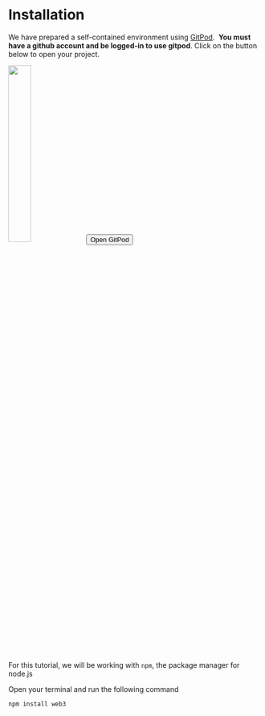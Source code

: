 # Installation

We have prepared a self-contained environment using [GitPod](https://www.gitpod.io/).&nbsp;
**You must have a github account and be logged-in to use gitpod**. Click on the button below to open your project.

<div>
<img src="https://www.gitpod.io/media-image.jpg" width="30%">
<button>Open GitPod</button>
</div>

For this tutorial, we will be working with `npm`, the package manager for node.js

Open your terminal and run the following command

```
npm install web3
```
